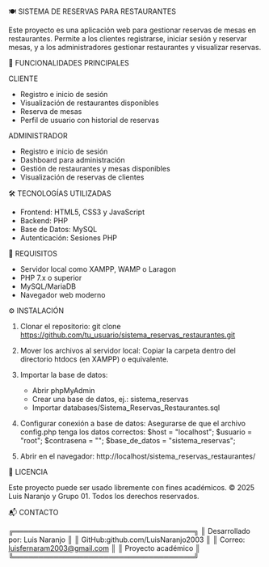 🍽️ SISTEMA DE RESERVAS PARA RESTAURANTES

Este proyecto es una aplicación web para gestionar reservas de mesas en restaurantes. Permite a los clientes registrarse, iniciar sesión y reservar mesas, y a los administradores gestionar restaurantes y visualizar reservas.

🚀 FUNCIONALIDADES PRINCIPALES

CLIENTE
- Registro e inicio de sesión
- Visualización de restaurantes disponibles
- Reserva de mesas
- Perfil de usuario con historial de reservas

ADMINISTRADOR
- Registro e inicio de sesión
- Dashboard para administración
- Gestión de restaurantes y mesas disponibles
- Visualización de reservas de clientes

🛠️ TECNOLOGÍAS UTILIZADAS

- Frontend: HTML5, CSS3 y JavaScript
- Backend: PHP
- Base de Datos: MySQL
- Autenticación: Sesiones PHP

📌 REQUISITOS

- Servidor local como XAMPP, WAMP o Laragon
- PHP 7.x o superior
- MySQL/MariaDB
- Navegador web moderno

⚙️ INSTALACIÓN

1. Clonar el repositorio:
   git clone https://github.com/tu_usuario/sistema_reservas_restaurantes.git

2. Mover los archivos al servidor local:
   Copiar la carpeta dentro del directorio htdocs (en XAMPP) o equivalente.

3. Importar la base de datos:
   - Abrir phpMyAdmin
   - Crear una base de datos, ej.: sistema_reservas
   - Importar databases/Sistema_Reservas_Restaurantes.sql

4. Configurar conexión a base de datos:
   Asegurarse de que el archivo config.php tenga los datos correctos:
   $host = "localhost";
   $usuario = "root";
   $contrasena = "";
   $base_de_datos = "sistema_reservas";

5. Abrir en el navegador:
   http://localhost/sistema_reservas_restaurantes/

📝 LICENCIA

Este proyecto puede ser usado libremente con fines académicos.
© 2025 Luis Naranjo y Grupo 01. Todos los derechos reservados.

📬 CONTACTO

╔════════════════════════════════════╗
║ Desarrollado por: Luis Naranjo     ║
║ GitHub:github.com/LuisNaranjo2003  ║
║ Correo: luisfernaram2003@gmail.com ║
║ Proyecto académico                 ║
╚════════════════════════════════════╝
